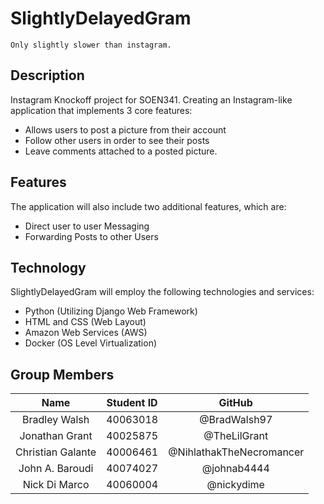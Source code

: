 # SlightlyDelayedGram
    Only slightly slower than instagram.

## Description
Instagram Knockoff project for SOEN341. Creating an Instagram-like application that implements 3 core features:<br/>
* Allows users to post a picture from their account<br/>
* Follow other users in order to see their posts<br/>
* Leave comments attached to a posted picture.<br/>

## Features
The application will also include two additional features, which are:<br/>
* Direct user to user Messaging<br/>
* Forwarding Posts to other Users<br/>

## Technology
SlightlyDelayedGram will employ the following technologies and services:<br/>
* Python (Utilizing Django Web Framework)<br/>
* HTML and CSS (Web Layout)<br/>
* Amazon Web Services (AWS)<br/>
* Docker (OS Level Virtualization)<br/>

## Group Members
|       Name                |       Student ID          |       GitHub              |
|:-------------------------:|:-------------------------:|:-------------------------:|
|Bradley Walsh              |40063018                   |@BradWalsh97                |
|Jonathan Grant             |40025875                   |@TheLilGrant                |
|Christian Galante          |40006461                   |@NihlathakTheNecromancer    |
|John A. Baroudi            |40074027                   |@johnab4444                 |
|Nick Di Marco              |40060004                   |@nickydime                  |
